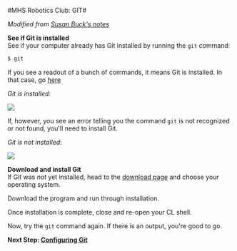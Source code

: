 #MHS Robotics Club: GIT#

<i>Modified from <a href="https://github.com/susanBuck/notes">Susan Buck's notes</a></i>

<b>See if Git is installed</b><br/>
See if your computer already has Git installed by running the `git` command:

```bash
$ git
```


If you see a readout of a bunch of commands, it means Git is installed. In that case, go <a href="config.md">here</a>

*Git is installed:*

<img src='http://making-the-internet.s3.amazonaws.com/vc-git-success.png'> 

If, however, you see an error telling you the command `git` is not recognized or not found, you'll need to install Git.

*Git is not installed*:

<img src='http://making-the-internet.s3.amazonaws.com/vc-git-not-installed.png'>



<b>Download and install Git</b><br/>
If Git was *not* yet installed, head to the [download page](http://git-scm.com/downloads) and choose your operating system. 

Download the program and run through installation.

Once installation is complete, close and re-open your CL shell.

Now, try the `git` command again. If there is an output, you're good to go.

<b>Next Step: <a href="config.md">Configuring Git</a></b>
